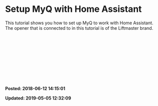 # Setup MyQ with Home Assistant

This tutorial shows you how to set up MyQ to work with Home Assistant. The opener that is connected to in this tutorial is of the Liftmaster brand.
 
<iframe width=""560"" height=""315"" src=""https://www.youtube.com/embed/XIsLOTE8amU"" frameborder=""0"" allow=""autoplay; encrypted-media"" allowfullscreen=""""></iframe>


**Posted: 2018-06-12 14:15:01** 

**Updated: 2019-05-05 12:32:09** 


